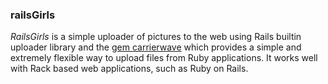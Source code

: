 ### railsGirls

*RailsGirls* is a simple uploader of pictures to the web using Rails builtin uploader library and the [gem carrierwave](https://github.com/carrierwaveuploader/carrierwave) which provides a simple and extremely flexible way to upload files from Ruby applications. It works well with Rack based web applications, such as Ruby on Rails.
